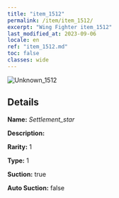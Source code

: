 ```yaml
---
title: "item_1512"
permalink: /item/item_1512/
excerpt: "Wing Fighter item_1512"
last_modified_at: 2023-09-06
locale: en
ref: "item_1512.md"
toc: false
classes: wide
---
```



 ![Unknown_1512](/images/item/Settlement_star_p.png)



## Details

 **Name:** *Settlement_star* 

 **Description:** 

 **Rarity:** 1 

 **Type:** 1 

 **Suction:** true 

 **Auto Suction:** false 


